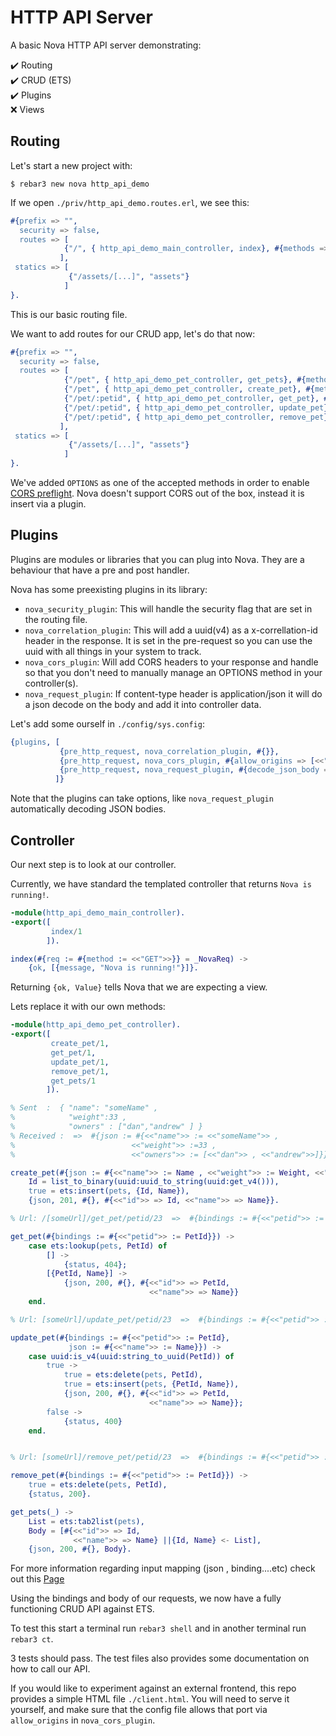 # HTTP API Server #

A basic Nova HTTP API server demonstrating:

✔️ Routing  
✔️ CRUD (ETS)  
✔️ Plugins  
❌ Views  

## Routing

Let's start a new project with:

```
$ rebar3 new nova http_api_demo
```

If we open `./priv/http_api_demo.routes.erl`, we see this:

```erlang
#{prefix => "",
  security => false,
  routes => [
            {"/", { http_api_demo_main_controller, index}, #{methods => [get]}}
           ],
 statics => [
             {"/assets/[...]", "assets"}
            ]
}.
```

This is our basic routing file. 

We want to add routes for our CRUD app, let's do that now:

```erlang
#{prefix => "",
  security => false,
  routes => [
            {"/pet", { http_api_demo_pet_controller, get_pets}, #{methods => [options, get]}},
            {"/pet", { http_api_demo_pet_controller, create_pet}, #{methods => [options, post]}},
            {"/pet/:petid", { http_api_demo_pet_controller, get_pet}, #{methods => [options, get]}},
            {"/pet/:petid", { http_api_demo_pet_controller, update_pet}, #{methods => [options, put]}},
            {"/pet/:petid", { http_api_demo_pet_controller, remove_pet}, #{methods => [options, delete]}}
           ],
 statics => [
             {"/assets/[...]", "assets"}
            ]
}.
```

We've added `OPTIONS` as one of the accepted methods in order to enable [CORS preflight](https://developer.mozilla.org/en-US/docs/Web/HTTP/CORS). Nova doesn't support CORS out of the box, instead it is insert via a plugin.

## Plugins

Plugins are modules or libraries that you can plug into Nova. They are a behaviour that have a pre and post handler.

Nova has some preexisting plugins in its library:
* `nova_security_plugin`: This will handle the security flag that are set in the routing file.
* `nova_correlation_plugin`: This will add a uuid(v4) as a x-correllation-id header in the response. It is set in the pre-request so you can use the uuid with all things in your system to track.
* `nova_cors_plugin`: Will add CORS headers to your response and handle so that you don't need to manually manage an OPTIONS method in your controller(s).
* `nova_request_plugin`: If content-type header is application/json it will do a json decode on the body and add it into controller data.

Let's add some ourself in `./config/sys.config`:
```erlang
{plugins, [
           {pre_http_request, nova_correlation_plugin, #{}},
           {pre_http_request, nova_cors_plugin, #{allow_origins => [<<"http://localhost:5500/">>]}},
           {pre_http_request, nova_request_plugin, #{decode_json_body => true}}
          ]}
```

Note that the plugins can take options, like `nova_request_plugin` automatically decoding JSON bodies.

## Controller

Our next step is to look at our controller.

Currently, we have standard the templated controller that returns `Nova is running!`.

```erlang
-module(http_api_demo_main_controller).
-export([
         index/1
        ]).

index(#{req := #{method := <<"GET">>}} = _NovaReq) ->
    {ok, [{message, "Nova is running!"}]}.
```

Returning `{ok, Value}` tells Nova that we are expecting a view.

Lets replace it with our own methods:

```erlang
-module(http_api_demo_pet_controller).
-export([
         create_pet/1,
         get_pet/1,
         update_pet/1,
         remove_pet/1,
         get_pets/1
        ]).

% Sent  :  { "name": "someName" , 
%            "weight":33 , 
%            "owners" : ["dan","andrew" ] }
% Received :  =>  #{json := #{<<"name">> := <<"someName">> ,
%                          <<"weight">> :=33 , 
%                          <<"owners">> := [<<"dan">> , <<"andrew">>]}}

create_pet(#{json := #{<<"name">> := Name , <<"weight">> := Weight, <<"owners">> := Owners }}) ->
    Id = list_to_binary(uuid:uuid_to_string(uuid:get_v4())),  
    true = ets:insert(pets, {Id, Name}),
    {json, 201, #{}, #{<<"id">> => Id, <<"name">> => Name}}.

% Url: /[someUrl]/get_pet/petid/23  =>  #{bindings := #{<<"petid">> := 23}}

get_pet(#{bindings := #{<<"petid">> := PetId}}) ->
    case ets:lookup(pets, PetId) of
        [] ->
            {status, 404};
        [{PetId, Name}] ->
            {json, 200, #{}, #{<<"id">> => PetId,
                               <<"name">> => Name}}
    end.

% Url: [someUrl]/update_pet/petid/23  =>  #{bindings := #{<<"petid">> := 23}}

update_pet(#{bindings := #{<<"petid">> := PetId},
             json := #{<<"name">> := Name}}) ->
    case uuid:is_v4(uuid:string_to_uuid(PetId)) of
        true ->
            true = ets:delete(pets, PetId),
            true = ets:insert(pets, {PetId, Name}),
            {json, 200, #{}, #{<<"id">> => PetId,
                               <<"name">> => Name}};
        false ->
            {status, 400}
    end.


% Url: [someUrl]/remove_pet/petid/23  =>  #{bindings := #{<<"petid">> := 23}}

remove_pet(#{bindings := #{<<"petid">> := PetId}}) ->
    true = ets:delete(pets, PetId),
    {status, 200}.

get_pets(_) ->
    List = ets:tab2list(pets),
    Body = [#{<<"id">> => Id,
              <<"name">> => Name} ||{Id, Name} <- List],
    {json, 200, #{}, Body}.
```
For more information regarding input mapping (json , binding....etc) check out this [Page]()

Using the bindings and body of our requests, we now have a fully functioning CRUD API against ETS.

To test this start a terminal run `rebar3 shell` and in another terminal run `rebar3 ct`.

3 tests should pass. The test files also provides some documentation on how to call our API.

If you would like to experiment against an external frontend, this repo provides a simple HTML file
`./client.html`. You will need to serve it yourself, and make sure that the config file allows that
port via `allow_origins` in `nova_cors_plugin`.